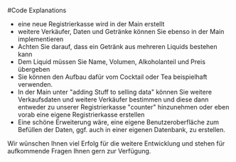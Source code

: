 #Code Explanations

- eine neue Registrierkasse wird in der Main erstellt
- weitere Verkäufer, Daten und Getränke können Sie ebenso in der Main implementieren
- Achten Sie darauf, dass ein Getränk aus mehreren Liquids bestehen kann
- Dem Liquid müssen Sie Name, Volumen, Alkoholanteil und Preis übergeben
- Sie können den Aufbau dafür vom Cocktail oder Tea beispielhaft verwenden.
- In der Main unter "adding Stuff to selling data" können Sie weitere Verkaufsdaten und weitere Verkäufer bestimmen und diese dann entweder zu unserer Registrierkasse "counter" hinzunehmen oder eben vorab eine eigene Registrierkasse erstellen
- Eine schöne Erweiterung wäre, eine eigene Benutzeroberfläche zum Befüllen der Daten, ggf. auch in einer eigenen Datenbank, zu erstellen. 

Wir wünschen Ihnen viel Erfolg für die weitere Entwicklung und stehen für aufkommende Fragen Ihnen gern zur Verfügung.